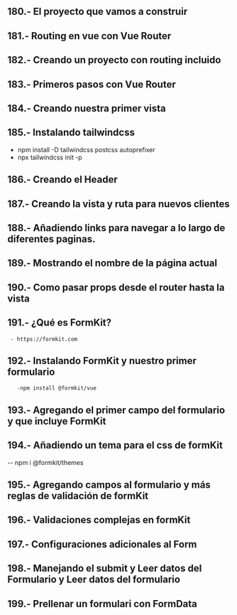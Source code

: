 ## 180.- El proyecto que vamos a construir 
## 181.- Routing en vue con Vue Router
## 182.- Creando un proyecto con routing incluido
## 183.- Primeros pasos con Vue Router
## 184.- Creando nuestra primer vista
## 185.- Instalando tailwindcss
- npm install -D tailwindcss postcss autoprefixer
- npx tailwindcss init -p
## 186.- Creando el Header
## 187.- Creando la vista y ruta para nuevos clientes

##  188.- Añadiendo links para navegar a lo largo de diferentes paginas.
##  189.- Mostrando el nombre de la página actual
##  190.- Como pasar props desde el router hasta la vista 
##  191.- ¿Qué es FormKit?
     - https://formkit.com
## 192.- Instalando FormKit y nuestro primer formulario
       -npm install @formkit/vue 
## 193.- Agregando el primer campo del formulario y que incluye FormKit

## 194.- Añadiendo un tema para el css de formKit
-- npm i @formkit/themes
## 195.- Agregando campos al formulario y más reglas de validación de formKit
## 196.- Validaciones complejas en formKit
## 197.- Configuraciones adicionales al Form
## 198.- Manejando el submit y Leer datos del Formulario y Leer datos del formulario
## 199.- Prellenar un formulari con FormData